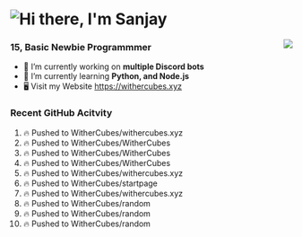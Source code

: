 <h1 align="left">
  <img src="https://raw.githubusercontent.com/WitherCubes/WitherCubes/master/header.svg" alt="Hi there, I'm Sanjay" />
</h1>

<a href="https://discord.com/users/745631160809422959">
  <img src="https://lanyard-profile-readme.vercel.app/api/745631160809422959?bg=23283d&borderRadius=15px" align="right" />
</a>

### 15, Basic Newbie Programmmer

- 🔭 I’m currently working on **multiple Discord bots**
- 🌱 I’m currently learning **Python, and Node.js**
- 🖥️ Visit my Website https://withercubes.xyz


### Recent GitHub Acitvity
<!--START_SECTION:activity-->
1. 🔥 Pushed to WitherCubes/withercubes.xyz
2. 🔥 Pushed to WitherCubes/WitherCubes
3. 🔥 Pushed to WitherCubes/WitherCubes
4. 🔥 Pushed to WitherCubes/WitherCubes
5. 🔥 Pushed to WitherCubes/withercubes.xyz
6. 🔥 Pushed to WitherCubes/startpage
7. 🔥 Pushed to WitherCubes/withercubes.xyz
8. 🔥 Pushed to WitherCubes/random
9. 🔥 Pushed to WitherCubes/random
10. 🔥 Pushed to WitherCubes/random
<!--END_SECTION:activity-->